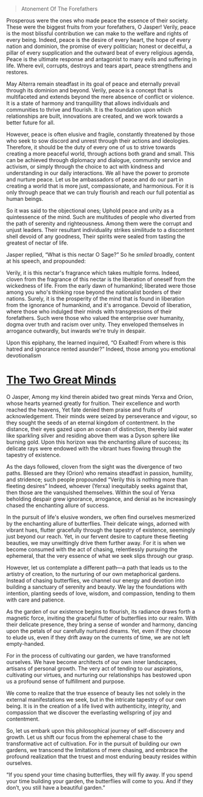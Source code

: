 > Atonement Of The Forefathers

Prosperous were the ones who made peace the essence of their society. These were the biggest fruits from your forefathers, O Jasper! Verily, peace is the most blissful contribution we can make to the welfare and rights of every being. Indeed, peace is the desire of every heart, the hope of every nation and dominion, the promise of every politician; honest or deceitful, a pillar of every supplication and the outward beat of every religious agenda, Peace is the ultimate response and antagonist to many evils and suffering in life. Where evil, corrupts, destroys and tears apart, peace strengthens and restores. 

May Alterra remain steadfast in its goal of peace and eternally prevail through its dominion and beyond. Verily, peace is a concept that is multifaceted and extends beyond the mere absence of conflict or violence. It is a state of harmony and tranquillity that allows individuals and communities to thrive and flourish. It is the foundation upon which relationships are built, innovations are created, and we work towards a better future for all. 

However, peace is often elusive and fragile, constantly threatened by those who seek to sow discord and unrest through their actions and ideologies. Therefore, it should be the duty of every one of us to strive towards creating a more peaceful world, through actions both grand and small. This can be achieved through diplomacy and dialogue, community service and activism, or simply through the choice to act with kindness and understanding in our daily interactions. We all have the power to promote and nurture peace. Let us be ambassadors of peace and do our part in creating a world that is more just, compassionate, and harmonious. For it is only through peace that we can truly flourish and reach our full potential as human beings.

So it was said to the objectional ones; Uphold peace and unity as a quintessence of the mind. Such are multitudes of people who diverted from the path of serenity and righteousness. Among them were the corrupt and unjust leaders. Their resultant individuality strikes similitude to a discontent shell devoid of any goodness, Their spirits were sealed from tasting the greatest of nectar of life. 

Jasper replied, “What is this nectar O Sage?” So he _smiled_ broadly, content at his speech, and propounded:

Verily, it is this nectar's fragrance which takes multiple forms. Indeed, cloven from the fragrance of this nectar is the liberation of oneself from the wickedness of life. From the early dawn of humankind; liberated were those among you who's thinking rose beyond the nationalist borders of their nations. Surely, it is the prosperity of the mind that is found in liberation from the ignorance of humankind, and it's arrogance. Devoid of liberation, where those who indulged their minds with transgressions of their forefathers. Such were those who valued the enterprise over humanity, dogma over truth and racism over unity. They enveloped themselves in arrogance outwardly, but inwards we're truly in despair. 


Upon this epiphany, the learned inquired, “O Exalted! From where is this hatred and ignorance rented asunder?” Indeed, those among you emotional devotionalism


# <u> The Two Great Minds </u>

O Jasper, Among my kind therein abided two great minds Yerxa and Orion, whose hearts yearned greatly for fruition. Their excellence and worth reached the heavens, Yet fate denied them praise and fruits of acknowledgement. Their minds were seized by perseverance and vigour, so they sought the seeds of an eternal kingdom of contentment. In the distance, their eyes gazed upon an ocean of distinction, thereby laid water like sparkling silver and residing above them was a Dyson sphere like burning gold. Upon this horizon was the enchanting allure of success; its delicate rays were endowed with the vibrant hues flowing through the tapestry of existence.

As the days followed, cloven from the sight was the divergence of two paths. Blessed are they (Orion) who remains steadfast in passion, humility, and stridence; such people propounded “Verily this is nothing more than fleeting desires” Indeed, whoever (Yerxa) inequitably seeks against that, then those are the vanquished themselves. Within the soul of Yerxa beholding despair grew ignorance, arrogance, and denial as he increasingly chased the enchanting allure of success. 













In the pursuit of life's elusive wonders, we often find ourselves mesmerized by the enchanting allure of butterflies. Their delicate wings, adorned with vibrant hues, flutter gracefully through the tapestry of existence, seemingly just beyond our reach. Yet, in our fervent desire to capture these fleeting beauties, we may unwittingly drive them further away. For it is when we become consumed with the act of chasing, relentlessly pursuing the ephemeral, that the very essence of what we seek slips through our grasp.

However, let us contemplate a different path—a path that leads us to the artistry of creation, to the nurturing of our own metaphorical gardens. Instead of chasing butterflies, we channel our energy and devotion into building a sanctuary of serenity and beauty. We lay the foundations with intention, planting seeds of love, wisdom, and compassion, tending to them with care and patience.

As the garden of our existence begins to flourish, its radiance draws forth a magnetic force, inviting the graceful flutter of butterflies into our realm. With their delicate presence, they bring a sense of wonder and harmony, dancing upon the petals of our carefully nurtured dreams. Yet, even if they choose to elude us, even if they drift away on the currents of time, we are not left empty-handed.

For in the process of cultivating our garden, we have transformed ourselves. We have become architects of our own inner landscapes, artisans of personal growth. The very act of tending to our aspirations, cultivating our virtues, and nurturing our relationships has bestowed upon us a profound sense of fulfillment and purpose.

We come to realize that the true essence of beauty lies not solely in the external manifestations we seek, but in the intricate tapestry of our own being. It is in the creation of a life lived with authenticity, integrity, and compassion that we discover the everlasting wellspring of joy and contentment.

So, let us embark upon this philosophical journey of self-discovery and growth. Let us shift our focus from the ephemeral chase to the transformative act of cultivation. For in the pursuit of building our own gardens, we transcend the limitations of mere chasing, and embrace the profound realization that the truest and most enduring beauty resides within ourselves.



“If you spend your time chasing butterflies, they will fly away. If you spend your time building your garden, the butterflies will come to you. And if they don’t, you still have a beautiful garden.”
